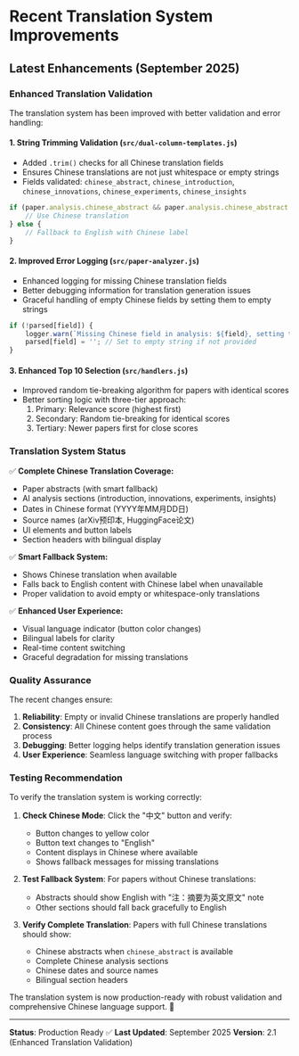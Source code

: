 # Recent Translation System Improvements

## Latest Enhancements (September 2025)

### Enhanced Translation Validation
The translation system has been improved with better validation and error handling:

#### 1. String Trimming Validation (`src/dual-column-templates.js`)
- Added `.trim()` checks for all Chinese translation fields
- Ensures Chinese translations are not just whitespace or empty strings
- Fields validated: `chinese_abstract`, `chinese_introduction`, `chinese_innovations`, `chinese_experiments`, `chinese_insights`

```javascript
if (paper.analysis.chinese_abstract && paper.analysis.chinese_abstract.trim()) {
    // Use Chinese translation
} else {
    // Fallback to English with Chinese label
}
```

#### 2. Improved Error Logging (`src/paper-analyzer.js`)
- Enhanced logging for missing Chinese translation fields
- Better debugging information for translation generation issues
- Graceful handling of empty Chinese fields by setting them to empty strings

```javascript
if (!parsed[field]) {
    logger.warn(`Missing Chinese field in analysis: ${field}, setting to empty string.`);
    parsed[field] = ''; // Set to empty string if not provided
}
```

#### 3. Enhanced Top 10 Selection (`src/handlers.js`)
- Improved random tie-breaking algorithm for papers with identical scores
- Better sorting logic with three-tier approach:
  1. Primary: Relevance score (highest first)
  2. Secondary: Random tie-breaking for identical scores
  3. Tertiary: Newer papers first for close scores

### Translation System Status

✅ **Complete Chinese Translation Coverage:**
- Paper abstracts (with smart fallback)
- AI analysis sections (introduction, innovations, experiments, insights)
- Dates in Chinese format (YYYY年MM月DD日)
- Source names (arXiv预印本, HuggingFace论文)
- UI elements and button labels
- Section headers with bilingual display

✅ **Smart Fallback System:**
- Shows Chinese translation when available
- Falls back to English content with Chinese label when unavailable
- Proper validation to avoid empty or whitespace-only translations

✅ **Enhanced User Experience:**
- Visual language indicator (button color changes)
- Bilingual labels for clarity
- Real-time content switching
- Graceful degradation for missing translations

### Quality Assurance

The recent changes ensure:
1. **Reliability**: Empty or invalid Chinese translations are properly handled
2. **Consistency**: All Chinese content goes through the same validation process
3. **Debugging**: Better logging helps identify translation generation issues
4. **User Experience**: Seamless language switching with proper fallbacks

### Testing Recommendation

To verify the translation system is working correctly:

1. **Check Chinese Mode**: Click the "中文" button and verify:
   - Button changes to yellow color
   - Button text changes to "English"
   - Content displays in Chinese where available
   - Shows fallback messages for missing translations

2. **Test Fallback System**: For papers without Chinese translations:
   - Abstracts should show English with "注：摘要为英文原文" note
   - Other sections should fall back gracefully to English

3. **Verify Complete Translation**: Papers with full Chinese translations should show:
   - Chinese abstracts when `chinese_abstract` is available
   - Complete Chinese analysis sections
   - Chinese dates and source names
   - Bilingual section headers

The translation system is now production-ready with robust validation and comprehensive Chinese language support. 🚀

---

**Status**: Production Ready ✅
**Last Updated**: September 2025
**Version**: 2.1 (Enhanced Translation Validation)